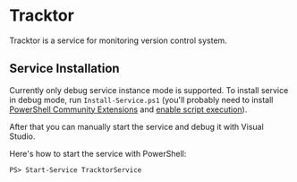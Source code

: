 Tracktor
========
Tracktor is a service for monitoring version control system.

Service Installation
--------------------
Currently only debug service instance mode is supported. To install service in
debug mode, run `Install-Service.ps1` (you'll probably need to install
[PowerShell Community Extensions](https://pscx.codeplex.com/) and [enable script
execution](http://superuser.com/questions/106360/how-to-enable-execution-of-powershell-scripts)).

After that you can manually start the service and debug it with Visual Studio.

Here's how to start the service with PowerShell:

    PS> Start-Service TracktorService
